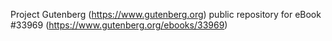 Project Gutenberg (https://www.gutenberg.org) public repository for eBook #33969 (https://www.gutenberg.org/ebooks/33969)
